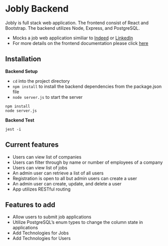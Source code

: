 # Jobly Backend

Jobly is full stack web application. The frontend consist of React and Bootstrap. The backend utilizes Node, Express, and PostgreSQL.

- Mocks a job web application similiar to [Indeed](https://www.indeed.com) or [LinkedIn](https://www.linkedin.com)
- For more details on the frontend documentation please click [here](https://github.com/Benson-D/react-jobly)

## Installation
**Backend Setup**
- `cd` into the project directory 
- `npm install` to install the backend dependencies from the package.json file
- `node server.js` to start the server

```console
npm install
node server.js
 ```
    
**Backend Test**

```console
jest -i
 ```

## Current features 
- Users can view list of companies
- Users can filter through by name or number of employees of a company
- Users can view list of jobs 
- An admin user can retrieve a list of all users 
- Registration is open to all but admin users can create a user 
- An admin user can create, update, and delete a user 
- App utilizes RESTful routing

## Features to add
- Allow users to submit job applications
- Utilize PostgreSQL’s enum types to change the column state in applications
- Add Technologies for Jobs
- Add Technologies for Users


